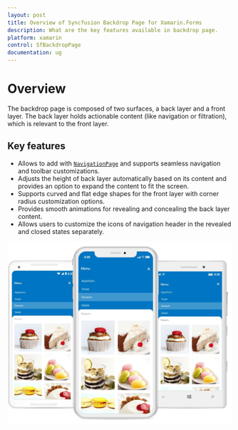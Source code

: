 ```yaml
---
layout: post
title: Overview of Syncfusion Backdrop Page for Xamarin.Forms
description: What are the key features available in backdrop page.
platform: xamarin
control: SfBackdropPage
documentation: ug
---
```


# Overview

The backdrop page is composed of two surfaces, a back layer and a front layer. The back layer holds actionable content (like navigation or filtration), which is relevant to the front layer.

## Key features
* Allows to add with [`NavigationPage`](https://docs.microsoft.com/en-us/dotnet/api/xamarin.forms.navigationpage?view=xamarin-forms) and supports seamless navigation and toolbar customizations.
* Adjusts the height of back layer automatically based on its content and provides an option to expand the content to fit the screen.
* Supports curved and flat edge shapes for the front layer with corner radius customization options.
* Provides smooth animations for revealing and concealing the back layer content.
* Allows users to customize the icons of navigation header in the revealed and closed states separately.

![Backdrop](Overview_images/Xamarin_Forms_BackdropPage.jpg)
